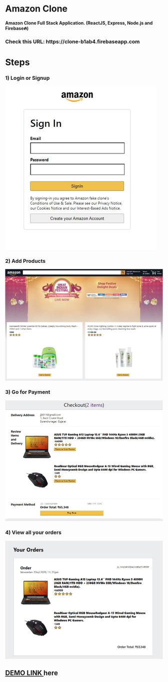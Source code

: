 # Amazon Clone
<h4>Amazon Clone Full Stack Application. (ReactJS, Express, Node.js and Firebase🔥)</h4>

<h3>Check this URL: https://clone-b1ab4.firebaseapp.com</h3>

<h1>Steps</h1>
<h3>1) Login or Signup</h3>
<img src="Images/Login%20SignUp%20Page.JPG" />

<h3>2) Add Products</h3>
<img src="Images/ProductsPage.JPG" width="800"/>

<h3>3) Go for Payment</h3>
<img src="Images/Payment.JPG" width="800"/>

<h3>4) View all your orders</h3>
<img src="Images/Orders.JPG" width="800"/>

<h2><a href="https://clone-b1ab4.firebaseapp.com/">DEMO LINK </a>here</h2>
